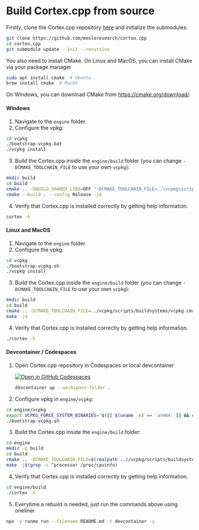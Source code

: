 # Build Cortex.cpp from source

Firstly, clone the Cortex.cpp repository [here](https://github.com/menloresearch/cortex.cpp) and initialize the submodules:

```bash
git clone https://github.com/menloresearch/cortex.cpp
cd cortex.cpp
git submodule update --init --recursive
```

You also need to install CMake. On Linux and MacOS, you can install CMake via your package manager

```bash
sudo apt install cmake  # Ubuntu
brew install cmake  # MacOS
```

On Windows, you can download CMake from https://cmake.org/download/.

#### Windows

1. Navigate to the `engine` folder.
2. Configure the vpkg:

```bash
cd vcpkg
./bootstrap-vcpkg.bat
./vcpkg install
```

3. Build the Cortex.cpp inside the `engine/build` folder (you can change `-DCMAKE_TOOLCHAIN_FILE` to use your own `vcpkg`):

```bash
mkdir build
cd build
cmake .. -DBUILD_SHARED_LIBS=OFF "-DCMAKE_TOOLCHAIN_FILE=..\vcpkg\scripts\buildsystems\vcpkg.cmake" -DVCPKG_TARGET_TRIPLET=x64-windows-static
cmake --build . --config Release -j4
```

4. Verify that Cortex.cpp is installed correctly by getting help information.

```sh
cortex -h
```

#### Linux and MacOS

1. Navigate to the `engine` folder.
2. Configure the vpkg:

```bash
cd vcpkg
./bootstrap-vcpkg.sh
./vcpkg install
```

3. Build the Cortex.cpp inside the `engine/build` folder (you can change `-DCMAKE_TOOLCHAIN_FILE` to use your own `vcpkg`):

```bash
mkdir build
cd build
cmake .. -DCMAKE_TOOLCHAIN_FILE=../vcpkg/scripts/buildsystems/vcpkg.cmake
make -j4
```

4. Verify that Cortex.cpp is installed correctly by getting help information.

```sh
./cortex -h
```

#### Devcontainer / Codespaces

1. Open Cortex.cpp repository in Codespaces or local devcontainer

    [![Open in GitHub Codespaces](https://github.com/codespaces/badge.svg)](https://codespaces.new/menloresearch/cortex.cpp?quickstart=1)

    ```sh
    devcontainer up --workspace-folder .
    ```

2. Configure vpkg in `engine/vcpkg`:

```bash {"tag": "devcontainer"}
cd engine/vcpkg
export VCPKG_FORCE_SYSTEM_BINARIES="$([[ $(uname -m) == 'arm64' ]] && echo '1' || echo '0')"
./bootstrap-vcpkg.sh
```

3. Build the Cortex.cpp inside the `engine/build` folder:

```bash {"tag": "devcontainer"}
cd engine
mkdir -p build
cd build
cmake .. -DCMAKE_TOOLCHAIN_FILE=$(realpath ..)/vcpkg/scripts/buildsystems/vcpkg.cmake
make -j$(grep -c ^processor /proc/cpuinfo)
```

4. Verify that Cortex.cpp is installed correctly by getting help information.

```sh {"tag": "devcontainer"}
cd engine/build
./cortex -h
```

5. Everytime a rebuild is needed, just run the commands above using oneliner

```sh
npx -y runme run --filename README.md -t devcontainer -y
```

